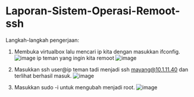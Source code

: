 # Laporan-Sistem-Operasi-Remoot-ssh

Langkah-langkah pengerjaan:

1.	Membuka virtualbox lalu mencari ip kita dengan masukkan ifconfig.
   ![image](https://github.com/dwiaurelia/Laporan-Sistem-Operasi-Remoot-ssh/assets/126183346/1c6159b9-de19-45ad-be08-75b777ee14ed)
  	ip teman yang ingin kita remoot
  	![image](https://github.com/dwiaurelia/Laporan-Sistem-Operasi-Remoot-ssh/assets/126183346/505125e5-79a7-47f0-a381-4edc70d1a5c7)

2.	Masukkan ssh user@ip teman tadi menjadi ssh mayang@10.1.11.40 dan terlihat berhasil masuk.
   ![image](https://github.com/dwiaurelia/Laporan-Sistem-Operasi-Remoot-ssh/assets/126183346/5d87506c-04b8-4254-86ba-91ea7199a7c6)

3.	Masukkan sudo -i untuk mengubah menjadi root.
   ![image](https://github.com/dwiaurelia/Laporan-Sistem-Operasi-Remoot-ssh/assets/126183346/2b820898-af86-465d-8149-8cccee41cd6e)



